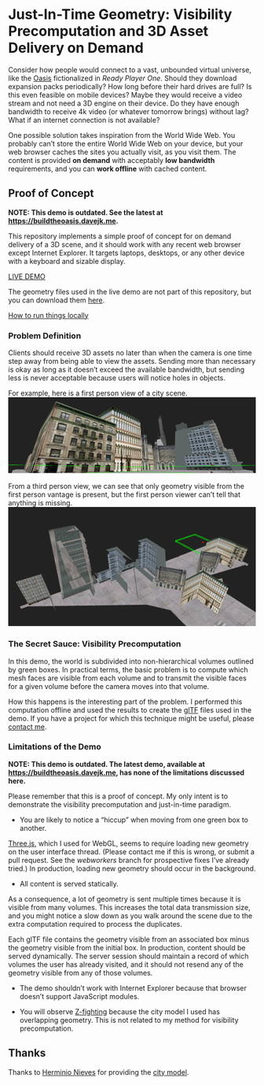 ﻿# Just-In-Time Geometry: Visibility Precomputation and 3D Asset Delivery on Demand

Consider how people would connect to a vast, unbounded virtual universe, like the [Oasis](https://www.youtube.com/watch?v=qqhxF2r8_fE) fictionalized in *Ready Player One*.  Should they download expansion packs periodically?  How long before their hard drives are full?  Is this even feasible on mobile devices?  Maybe they would receive a video stream and not need a 3D engine on their device.  Do they have enough bandwidth to receive 4k video (or whatever tomorrow brings) without lag?  What if an internet connection is not available?

One possible solution takes inspiration from the World Wide Web.  You probably can’t store the entire World Wide Web on your device, but your web browser caches the sites you actually visit, as you visit them.  The content is provided **on demand** with acceptably **low bandwidth** requirements, and you can **work offline** with cached content.

## Proof of Concept

**NOTE: This demo is outdated.  See the latest at https://buildtheoasis.davejk.me.**

This repository implements a simple proof of concept for on demand delivery of a 3D scene, and it should work with any recent web browser except Internet Explorer.  It targets laptops, desktops, or any other device with a keyboard and sizable display.

[LIVE DEMO](https://misc.davejk.me/visdemo/)

The geometry files used in the live demo are not part of this repository, but you can download them [here](https://misc.davejk.me/visdemo/geometry.zip).

[How to run things locally](https://threejs.org/docs/index.html#manual/en/introduction/How-to-run-things-locally)

### Problem Definition

Clients should receive 3D assets no later than when the camera is one time step away from being able to view the assets.  Sending more than necessary is okay as long as it doesn’t exceed the available bandwidth, but sending less is never acceptable because users will notice holes in objects.

For example, here is a first person view of a city scene.
![first person view](first_person.png)

From a third person view, we can see that only geometry visible from the first person vantage is present, but the first person viewer can’t tell that anything is missing.
![third person view](third_person.png)

### The Secret Sauce: Visibility Precomputation

In this demo, the world is subdivided into non-hierarchical volumes outlined by green boxes.  In practical terms, the basic problem is to compute which mesh faces are visible from each volume and to transmit the visible faces for a given volume before the camera moves into that volume.

How this happens is the interesting part of the problem.  I performed this computation offline and used the results to create the [glTF](https://www.khronos.org/gltf/) files used in the demo.  If you have a project for which this technique might be useful, please [contact me](https://www.davejk.me/contact/).

### Limitations of the Demo

**NOTE: This demo is outdated.  The latest demo, available at https://buildtheoasis.davejk.me, has none of the limitations discussed here.**

Please remember that this is a proof of concept.  My only intent is to demonstrate the visibility precomputation and just-in-time paradigm.

* You are likely to notice a “hiccup” when moving from one green box to another.

[Three.js](https://threejs.org/), which I used for WebGL, seems to require loading new geometry on the user interface thread.  (Please contact me if this is wrong, or submit a pull request.  See the *webworkers* branch for prospective fixes I’ve already tried.)  In production, loading new geometry should occur in the background.

* All content is served statically.

As a consequence, a lot of geometry is sent multiple times because it is visible from many volumes.  This increases the total data transmission size, and you might notice a slow down as you walk around the scene due to the extra computation required to process the duplicates.

Each glTF file contains the geometry visible from an associated box minus the geometry visible from the initial box.  In production, content should be served dynamically.  The server session should maintain a record of which volumes the user has already visited, and it should not resend any of the geometry visible from any of those volumes.

* The demo shouldn’t work with Internet Explorer because that browser doesn’t support JavaScript modules.

* You will observe [Z-fighting](https://en.wikipedia.org/wiki/Z-fighting) because the city model I used has overlapping geometry.  This is not related to my method for visibility precomputation.

## Thanks

Thanks to [Herminio Nieves](https://www.cgtrader.com/herminio) for providing the [city model](https://free3d.com/3d-model/the-city-39441.html).
